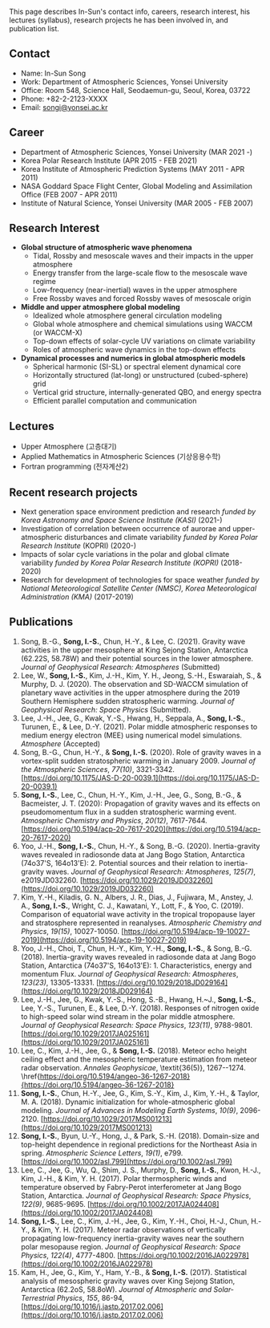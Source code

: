 This page describes In-Sun's contact info, careers, research interest, his lectures (syllabus), research projects he has been involved in, and publication list.

## Contact

* Name: In-Sun Song
* Work: Department of Atmospheric Sciences, Yonsei University
* Office: Room 548, Science Hall, Seodaemun-gu, Seoul, Korea, 03722
* Phone: +82-2-2123-XXXX
* Email: songi@yonsei.ac.kr

## Career

* Department of Atmospheric Sciences, Yonsei University (MAR 2021 -)
* Korea Polar Research Institute (APR 2015 - FEB 2021)
* Korea Institute of Atmospheric Prediction Systems (MAY 2011 - APR 2011)
* NASA Goddard Space Flight Center, Global Modeling and Assimilation Office (FEB 2007 - APR 2011)
* Institute of Natural Science, Yonsei University (MAR 2005 - FEB 2007)

## Research Interest

* **Global structure of atmospheric wave phenomena**
  * Tidal, Rossby and mesoscale waves and their impacts in the upper atmosphere
  * Energy transfer from the large-scale flow to the mesoscale wave regime
  * Low-frequency (near-inertial) waves in the upper atmosphere
  * Free Rossby waves and forced Rossby waves of mesoscale origin
* **Middle and upper atmosphere global modeling**
  * Idealized whole atmosphere general circulation modeling
  * Global whole atmosphere and chemical simulations using WACCM (or WACCM-X)
  * Top-down effects of solar-cycle UV variations on climate variability
  * Roles of atmospheric wave dynamics in the top-down effects
* **Dynamical processes and numerics in global atmospheric models**
  * Spherical harmonic (SI-SL) or spectral element dynamical core
  * Horizontally structured (lat-long) or unstructured (cubed-sphere) grid
  * Vertical grid structure, internally-generated QBO, and energy spectra
  * Efficient parallel computation and communication

## Lectures

* Upper Atmosphere (고층대기)
* Applied Mathematics in Atmospheric Sciences (기상응용수학)
* Fortran programming (전자계산2)

## Recent research projects

* Next generation space environment prediction and research _funded by Korea Astronomy and Space Science Institute (KASI)_ (2021-)
* Investigation of correlation between occurrence of aurorae and upper-atmospheric disturbances and climate variability _funded by Korea Polar Research Institute_ (KOPRI) (2020-)
* Impacts of solar cycle variations in the polar and global climate variability _funded by Korea Polar Research Institute (KOPRI)_ (2018-2020)
* Research for development of technologies for space weather _funded by National Meteorological Satellite Center (NMSC), Korea Meteorological Administration (KMA)_ (2017-2019)

## Publications

1. Song, B.-G., **Song, I.-S.**, Chun, H.-Y., & Lee, C. (2021). Gravity wave activities in the upper mesosphere at King Sejong Station, Antarctica (62.22S, 58.78W) and their potential sources in the lower atmosphere. _Journal of Geophysical Research: Atmospheres_ (Submitted)
2. Lee, W., **Song, I.-S.**, Kim, J.-H., Kim, Y. H., Jeong, S.-H., Eswaraiah, S., & Murphy, D. J. (2020). The observation and SD-WACCM simulation of planetary wave activities in the upper atmosphere during the 2019 Southern Hemisphere sudden stratospheric warming. _Journal of Geophysical Research: Space Physics_ (Submitted).
3. Lee, J.-H., Jee, G., Kwak, Y.-S., Hwang, H., Seppala, A., **Song, I.-S.**, Turunen, E., & Lee, D.-Y. (2021). Polar middle atmospheric responses to medium energy electron (MEE) using numerical model simulations. _Atmosphere_ (Accepted)
4. Song, B.-G., Chun, H.-Y., & **Song, I.-S.** (2020). Role of gravity waves in a vortex-split sudden stratospheric warming in January 2009. _Journal of the Atmospheric Sciences_, _77(10)_, 3321-3342. [https://doi.org/10.1175/JAS-D-20-0039.1](https://doi.org/10.1175/JAS-D-20-0039.1)
5. **Song, I.-S.**, Lee, C., Chun, H.-Y., Kim, J.-H., Jee, G., Song, B.-G., & Bacmeister, J. T. (2020): Propagation of gravity waves and its effects on pseudomomentum flux in a sudden stratospheric warming event. _Atmospheric Chemistry and Physics_, _20(12)_, 7617-7644. [https://doi.org/10.5194/acp-20-7617-2020](https://doi.org/10.5194/acp-20-7617-2020)
6. Yoo, J.-H., **Song, I.-S.**, Chun, H.-Y., \& Song, B.-G. (2020). Inertia-gravity waves revealed in radiosonde data at Jang Bogo Station, Antarctica (74o37'S, 164o13'E): 2. Potential sources and their relation to inertia-gravity waves. _Journal of Geophysical Research: Atmospheres_, _125(7)_, e2019JD032260. [https://doi.org/10.1029/2019JD032260](https://doi.org/10.1029/2019JD032260)
7. Kim, Y.-H., Kiladis, G. N., Albers, J. R., Dias, J., Fujiwara, M., Anstey, J. A., **Song, I.-S.**, Wright, C. J., Kawatani, Y., Lott, F., \& Yoo, C. (2019). Comparison of equatorial wave activity in the tropical tropopause layer and stratosphere represented in reanalyses. _Atmospheric Chemistry and Physics_, _19(15)_, 10027-10050. [https://doi.org/10.5194/acp-19-10027-2019](https://doi.org/10.5194/acp-19-10027-2019)
8. Yoo, J.-H., Choi, T., Chun, H.-Y., Kim, Y.-H., **Song, I.-S.**, \& Song, B.-G. (2018). Inertia-gravity waves revealed in radiosonde data at Jang Bogo Station, Antarctica (74o37'S, 164o13'E): 1. Characteristics, energy and momentum Flux. _Journal of Geophysical Research: Atmospheres_, _123(23)_, 13305-13331. [https://doi.org/10.1029/2018JD029164](https://doi.org/10.1029/2018JD029164)
9. Lee, J.-H., Jee, G., Kwak, Y.-S., Hong, S.-B., Hwang, H.~J., **Song, I.-S.**, Lee, Y.-S., Turunen, E., \& Lee, D.-Y. (2018). Responses of nitrogen oxide to high-speed solar wind stream in the polar middle atmosphere. _Journal of Geophysical Research: Space Physics_, _123(11)_, 9788-9801. [https://doi.org/10.1029/2017JA025161](https://doi.org/10.1029/2017JA025161)
10. Lee, C., Kim, J.-H., Jee, G., \& **Song, I.-S.** (2018). Meteor echo height ceiling effect and the mesospheric temperature estimation from meteor radar observation. _Annales Geophysicae_, \textit{36(5)}, 1267--1274. \href{https://doi.org/10.5194/angeo-36-1267-2018}{https://doi.org/10.5194/angeo-36-1267-2018}
11. **Song, I.-S.**, Chun, H.-Y., Jee, G., Kim, S.-Y., Kim, J., Kim, Y.-H., \& Taylor, M. A. (2018). Dynamic initialization for whole-atmospheric global modeling. _Journal of Advances in Modeling Earth Systems_, _10(9)_, 2096-2120. [https://doi.org/10.1029/2017MS001213](https://doi.org/10.1029/2017MS001213)
12. **Song, I.-S.**, Byun, U.-Y., Hong, J., \& Park, S.-H. (2018). Domain-size and top-height dependence in regional predictions for the Northeast Asia in spring. _Atmospheric Science Letters_, _19(1)_, e799. [https://doi.org/10.1002/asl.799](https://doi.org/10.1002/asl.799)
13. Lee, C., Jee, G., Wu, Q., Shim, J. S., Murphy, D., **Song, I.-S.**, Kwon, H.-J., Kim, J.-H., \& Kim, Y. H. (2017). Polar thermospheric winds and temperature observed by Fabry-Perot interferometer at Jang Bogo Station, Antarctica. _Journal of Geophysical Research: Space Physics_, _122(9)_, 9685-9695. [https://doi.org/10.1002/2017JA024408](https://doi.org/10.1002/2017JA024408)
14. **Song, I.-S.**, Lee, C., Kim, J.-H., Jee, G., Kim, Y.-H., Choi, H.-J., Chun, H.-Y., \& Kim, Y. H. (2017). Meteor radar observations of vertically propagating low-frequency inertia-gravity waves near the southern polar mesopause region. _Journal of Geophysical Research: Space Physics_, _122(4)_, 4777-4800. [https://doi.org/10.1002/2016JA022978](https://doi.org/10.1002/2016JA022978)
15. Kam, H., Jee, G., Kim, Y., Ham, Y.-B., \& **Song, I.-S.** (2017). Statistical analysis of mesospheric gravity waves over King Sejong Station, Antarctica (62.2oS, 58.8oW). _Journal of Atmospheric and Solar-Terrestrial Physics_, _155_, 86-94, [https://doi.org/10.1016/j.jastp.2017.02.006](https://doi.org/10.1016/j.jastp.2017.02.006)

